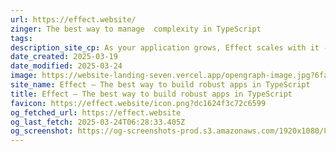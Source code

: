 ```yaml
---
url: https://effect.website/
zinger: The best way to manage  complexity in TypeScript
tags: 
description_site_cp: As your application grows, Effect scales with it - keeping your code simple and maintainable.
date_created: 2025-03-19
date_modified: 2025-03-24
image: https://website-landing-seven.vercel.app/opengraph-image.jpg?6fada1acf1f76e7e
site_name: Effect – The best way to build robust apps in TypeScript
title: Effect – The best way to build robust apps in TypeScript
favicon: https://effect.website/icon.png?dc1624f3c72c6599
og_fetched_url: https://effect.website
og_last_fetch: 2025-03-24T06:28:33.405Z
og_screenshot: https://og-screenshots-prod.s3.amazonaws.com/1920x1080/80/false/ae9137d8b4bde73765ef5de2e7e58a703f0a37d96f0e82b0892e077925180bc2.jpeg
---
```

